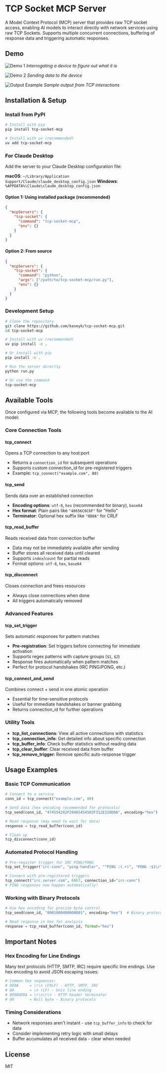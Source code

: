 # TCP Socket MCP Server

A Model Context Protocol (MCP) server that provides raw TCP socket access, enabling AI models to interact directly with network services using raw TCP Sockets.
Supports multiple concurrent connections, buffering of response data and triggering automatic responses.

## Demo

![Demo 1](assets/Demo1.gif)
*Interrogating a device to figure out what it is*

![Demo 2](assets/Demo2.gif)
*Sending data to the device*

![Output Example](assets/output.jpg)
*Sample output from TCP interactions*

## Installation & Setup

### Install from PyPI

```bash
# Install with pip
pip install tcp-socket-mcp

# Install with uv (recommended)
uv add tcp-socket-mcp
```

### For Claude Desktop

Add the server to your Claude Desktop configuration file:

**macOS**: `~/Library/Application Support/Claude/claude_desktop_config.json`
**Windows**: `%APPDATA%\Claude\claude_desktop_config.json`

#### Option 1: Using installed package (recommended)
```json
{
  "mcpServers": {
    "tcp-socket": {
      "command": "tcp-socket-mcp",
      "env": {}
    }
  }
}
```

#### Option 2: From source
```json
{
  "mcpServers": {
    "tcp-socket": {
      "command": "python",
      "args": ["/path/to/tcp-socket-mcp/run.py"],
      "env": {}
    }
  }
}
```

### Development Setup

```bash
# Clone the repository
git clone https://github.com/kaseyk/tcp-socket-mcp.git
cd tcp-socket-mcp

# Install with uv (recommended)
uv pip install -e .

# Or install with pip
pip install -e .

# Run the server directly
python run.py

# Or use the command
tcp-socket-mcp
```

## Available Tools

Once configured via MCP, the following tools become available to the AI model:

### Core Connection Tools

#### tcp_connect
Opens a TCP connection to any host:port
- Returns a `connection_id` for subsequent operations
- Supports custom connection_id for pre-registered triggers
- Example: `tcp_connect("example.com", 80)`

#### tcp_send  
Sends data over an established connection
- **Encoding options**: `utf-8`, `hex` (recommended for binary), `base64`
- **Hex format**: Plain pairs like `"48656C6C6F"` for "Hello"
- **Terminator**: Optional hex suffix like `"0D0A"` for CRLF

#### tcp_read_buffer
Reads received data from connection buffer
- Data may not be immediately available after sending
- Buffer stores all received data until cleared
- Supports `index`/`count` for partial reads
- Format options: `utf-8`, `hex`, `base64`

#### tcp_disconnect
Closes connection and frees resources
- Always close connections when done
- All triggers automatically removed

### Advanced Features

#### tcp_set_trigger
Sets automatic responses for pattern matches
- **Pre-registration**: Set triggers before connecting for immediate activation
- Supports regex patterns with capture groups (`$1`, `$2`)
- Response fires automatically when pattern matches
- Perfect for protocol handshakes (IRC PING/PONG, etc.)

#### tcp_connect_and_send
Combines connect + send in one atomic operation
- Essential for time-sensitive protocols
- Useful for immediate handshakes or banner grabbing
- Returns connection_id for further operations

### Utility Tools

- **tcp_list_connections**: View all active connections with statistics
- **tcp_connection_info**: Get detailed info about specific connection
- **tcp_buffer_info**: Check buffer statistics without reading data
- **tcp_clear_buffer**: Clear received data from buffer
- **tcp_remove_trigger**: Remove specific auto-response trigger

## Usage Examples

### Basic TCP Communication

```python
# Connect to a service
conn_id = tcp_connect("example.com", 80)

# Send data (hex encoding recommended for protocols)
tcp_send(conn_id, "474554202F20485454502F312E310D0A", encoding="hex")  # GET / HTTP/1.1\r\n

# Read response (may need to wait for data)
response = tcp_read_buffer(conn_id)

# Clean up
tcp_disconnect(conn_id)
```

### Automated Protocol Handling

```python
# Pre-register trigger for IRC PING/PONG
tcp_set_trigger("irc-conn", "ping-handler", "^PING :(.+)", "PONG :$1\r\n")

# Connect with pre-registered triggers
tcp_connect("irc.server.com", 6667, connection_id="irc-conn")
# PING responses now happen automatically!
```

### Working with Binary Protocols

```python
# Use hex encoding for precise byte control
tcp_send(conn_id, "0001000400000001", encoding="hex")  # Binary protocol header

# Read response in hex for analysis
response = tcp_read_buffer(conn_id, format="hex")
```

## Important Notes

### Hex Encoding for Line Endings

Many text protocols (HTTP, SMTP, IRC) require specific line endings. Use hex encoding to avoid JSON escaping issues:

```python
# Common hex sequences:
# 0D0A     = \r\n (CRLF) - HTTP, SMTP, IRC
# 0A       = \n (LF) - Unix line ending
# 0D0A0D0A = \r\n\r\n - HTTP header terminator
# 00       = Null byte - Binary protocols
```

### Timing Considerations

- Network responses aren't instant - use `tcp_buffer_info` to check for data
- Consider implementing retry logic with small delays
- Buffer accumulates all received data - clear when needed

## License

MIT